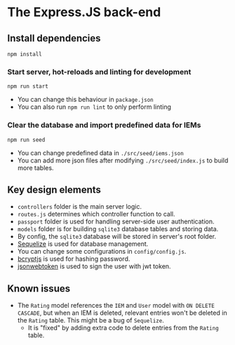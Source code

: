 # The Express.JS back-end

## Install dependencies
```
npm install
```

### Start server, hot-reloads and linting for development
```
npm run start
```
- You can change this behaviour in `package.json`
- You can also run `npm run lint` to only perform linting

### Clear the database and import predefined data for IEMs
```
npm run seed
```
- You can change predefined data in `./src/seed/iems.json`
- You can add more json files after modifying `./src/seed/index.js` to build more tables.


## Key design elements
- `controllers` folder is the main server logic.
- `routes.js` determines which controller function to call.
- `passport` folder is used for handling server-side user authentication.
- `models` folder is for building `sqlite3` database tables and storing data.
- By config, the `sqlite3` database will be stored in server's root folder.
- [Sequelize](http://docs.sequelizejs.com/) is used for database management.
- You can change some configurations in `config/config.js`.
- [bcryptjs](https://github.com/dcodeIO/bcrypt.js#readme) is used for hashing password.
- [jsonwebtoken](https://github.com/auth0/node-jsonwebtoken#readme) is used to sign the user with jwt token.


## Known issues
- The `Rating` model references the `IEM` and `User` model with `ON DELETE CASCADE`, but when an IEM is deleted, relevant entries won't be deleted in the `Rating` table. This might be a bug of `Sequelize`.
  - It is "fixed" by adding extra code to delete entries from the `Rating` table.
